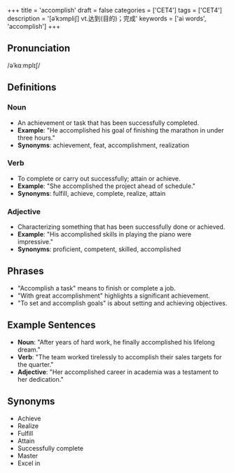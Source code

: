 +++
title = 'accomplish'
draft = false
categories = ['CET4']
tags = ['CET4']
description = '[əˈkɔmpli∫] vt.达到(目的)；完成'
keywords = ['ai words', 'accomplish']
+++

## Pronunciation
/əˈkɑːmplɪʃ/

## Definitions
### Noun
- An achievement or task that has been successfully completed.
- **Example**: "He accomplished his goal of finishing the marathon in under three hours."
- **Synonyms**: achievement, feat, accomplishment, realization

### Verb
- To complete or carry out successfully; attain or achieve.
- **Example**: "She accomplished the project ahead of schedule."
- **Synonyms**: fulfill, achieve, complete, realize, attain

### Adjective
- Characterizing something that has been successfully done or achieved.
- **Example**: "His accomplished skills in playing the piano were impressive."
- **Synonyms**: proficient, competent, skilled, accomplished

## Phrases
- "Accomplish a task" means to finish or complete a job.
- "With great accomplishment" highlights a significant achievement.
- "To set and accomplish goals" is about setting and achieving objectives.

## Example Sentences
- **Noun**: "After years of hard work, he finally accomplished his lifelong dream."
- **Verb**: "The team worked tirelessly to accomplish their sales targets for the quarter."
- **Adjective**: "Her accomplished career in academia was a testament to her dedication."

## Synonyms
- Achieve
- Realize
- Fulfill
- Attain
- Successfully complete
- Master
- Excel in
